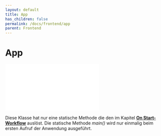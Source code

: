 ```yaml
---
layout: default
title: App
has_children: false
permalink: /docs/frontend/app
parent: Frontend
---
```


# App

<iframe src="{{site.baseurl}}/assets/html/app.html" frameborder="0" allowfullscreen onload="this.width=screen.width;this.height=screen.height*0.1;"></iframe>

Diese Klasse hat nur eine statische Methode die den im Kapitel [**On Start-Workflow**]({{site.baseurl}}/docs/architektur/workflows/on_start.html) auslöst. Die statische Methode _main()_ wird nur einmalig beim ersten Aufruf der Anwendung ausgeführt.
